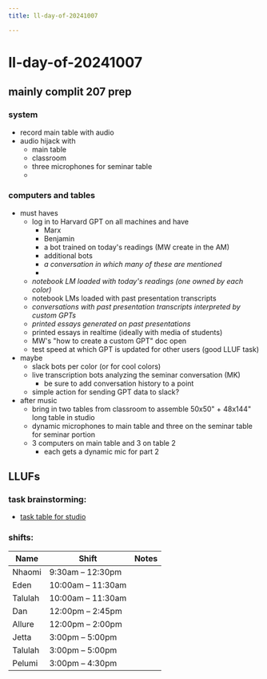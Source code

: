 ```yaml
---
title: ll-day-of-20241007

---
```


# ll-day-of-20241007

## mainly complit 207 prep

### system
- record main table with audio
- audio hijack with
    - main table
    - classroom
    - three microphones for seminar table
    - 

### computers and tables
- must haves
    - log in to Harvard GPT on all machines and have 
        - Marx
        - Benjamin
        - a bot trained on today's readings (MW create in the AM)
        - additional bots
        - *a conversation in which many of these are mentioned*
        - 
    - *notebook LM loaded with today's readings (one owned by each color)*
    - notebook LMs loaded with past presentation transcripts
    - *conversations with past presentation transcripts interpreted by custom GPTs*
    - *printed essays generated on past presentations*
    - printed essays in realtime (ideally with media of students)
    - MW's "how to create a custom GPT" doc open
    - test speed at which GPT is updated for other users (good LLUF task)
- maybe
    - slack bots per color (or for cool colors)
    - live transcription bots analyzing the seminar conversation (MK)
        - be sure to add conversation history to a point
    - simple action for sending GPT data to slack?
- after music
    - bring in two tables from classroom to assemble 50x50" + 48x144" long table in studio
    - dynamic microphones to main table and three on the seminar table for seminar portion
    - 3 computers on main table and 3 on table 2
        - each gets a dynamic mic for part 2


## LLUFs

### task brainstorming: 

* [task table for studio](https://airtable.com/appN3NB28TdhG2S7x/tblHsMq7e2MwOiqsd/viwAYqLBckEODBII1?blocks=hide)

### shifts:

| Name    | Shift            | Notes |
|---------|------------------|-------|
| Nhaomi  | 9:30am – 12:30pm |       |
| Eden    | 10:00am – 11:30am|       |
| Talulah | 10:00am – 11:30am|       |
| Dan     | 12:00pm – 2:45pm |       |
| Allure  | 12:00pm – 2:00pm |       |
| Jetta   | 3:00pm – 5:00pm  |       |
| Talulah | 3:00pm – 5:00pm  |       |
| Pelumi  | 3:00pm – 4:30pm  |       |
